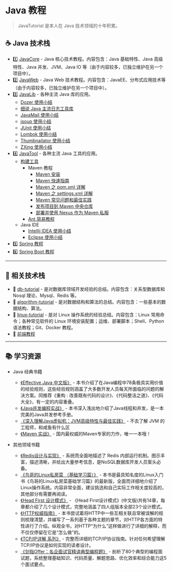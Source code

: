 # Java 教程

> JavaTutorial 是本人在 Java 技术领域的十年积累。

## :coffee: Java 技术栈

- :one: [JavaCore](https://dunwu.github.io/javacore/) - Java 核心技术教程。内容包含：Java 基础特性、Java 高级特性、Java 并发、JVM、Java IO 等（由于内容较多，已独立维护在另一个项目中）。
- :two: [JavaWeb](https://github.com/dunwu/javaweb) - Java Web 技术教程。内容包含：JavaEE、分布式应用技术等（由于内容较多，已独立维护在另一个项目中）。
- :three: [JavaLib](javalib/README.md) - 各种主流 Java 库的应用。
  - [Dozer 使用小结](javalib/dozer.md)
  - [细说 Java 主流日志工具库](https://github.com/dunwu/notes/blob/master/编程语言/Java/javastack/javalib/java-log.md)
  - [JavaMail 使用小结](javalib/javamail.md)
  - [jsoup 使用小结](javalib/jsoup.md)
  - [JUnit 使用小结](javalib/junit.md)
  - [Lombok 使用小结](javalib/lombok.md)
  - [Thumbnailator 使用小结](javalib/thumbnailator.md)
  - [ZXing 使用小结](javalib/zxing.md)
- :four: [JavaTool](javatool/README.md) - 各种主流 Java 工具的应用。
  - [构建工具](javatool/build/README.md)
    - Maven 教程
      - [Maven 安装](javatool/build/maven/maven-install.md)
      - [Maven 快速指南](javatool/build/maven/maven-quickstart.md)
      - [Maven 之 pom.xml 详解](javatool/build/maven/maven-pom.md)
      - [Maven 之 settings.xml 详解](javatool/build/maven/maven-settings.md)
      - [Maven 常见问题和最佳实践](javatool/build/maven/maven-action.md)
      - [发布项目到 Maven 中央仓库](javatool/build/maven/maven-deploy.md)
      - [部署并使用 Nexus 作为 Maven 私服](javatool/build/maven/nexus.md)
    - [Ant 简易教程](javatool/build/ant.md)
  - Java IDE
    - [Intellij IDEA 使用小结](javatool/ide/intellij.md)
    - [Eclipse 使用小结](javatool/ide/eclipse.md)
- :five: [Spring 教程](https://dunwu.gitbooks.io/spring-tutorial/)
- :six: [Spring Boot 教程](https://dunwu.github.io/spring-boot-tutorial/)

---

## :rocket: 相关技术栈

- :1234: [db-tutorial](https://dunwu.github.io/db-tutorial/) - 是对数据库领域开发经验的总结。内容包含：关系型数据库和 Nosql 理论、Mysql、Redis 等。
- :dart: [algorithm-tutorial](https://dunwu.github.io/algorithm-tutorial/) - 是对数据结构和算法的总结。内容包含：一些基本的数据结构、算法。
- :penguin: [linux-tutorial](https://github.com/dunwu/linux-tutorial) - 是对 Linux 操作系统的经验总结。内容包含：Linux 常用命令；各种常见软件的 Linux 环境安装配置；运维、部署脚本；Shell、Python 语法教程；Git、Docker 教程。
- :art: [前端教程](https://github.com/dunwu/frontend-tutorial)

---

## :books: 学习资源

- Java 经典书籍
  - [《Effective Java 中文版》](https://union-click.jd.com/jdc?d=S003h8) - 本书介绍了在Java编程中78条极具实用价值的经验规则，这些经验规则涵盖了大多数开发人员每天所面临的问题的解决方案。同推荐《重构 : 改善既有代码的设计》、《代码整洁之道》、《代码大全》，有一定的内容重叠。
  - [《Java并发编程实战》](https://union-click.jd.com/jdc?d=x2yrwq) - 本书深入浅出地介绍了Java线程和并发，是一本完美的Java并发参考手册。
  - [《深入理解Java虚拟机：JVM高级特性与最佳实践》](https://union-click.jd.com/jdc?d=Wa6dWb) - 不去了解 JVM 的工程师，和咸鱼有什么区
  - [《Maven 实战》](https://union-click.jd.com/jdc?d=hNj9Lu) - 国内最权威的Maven专家的力作，唯一一本哦！

- 其他领域书籍
  - [《Redis设计与实现》](https://union-click.jd.com/jdc?d=6L6sMX) - 系统而全面地描述了 Redis 内部运行机制。图示丰富，描述清晰，并给出大量参考信息，是NoSQL数据库开发人员案头必备。
  - [《鸟哥的Linux私房菜 （基础学习篇）》](https://union-click.jd.com/jdc?d=yB7dwu) - 本书是最具知名度的Linux入门书《鸟哥的Linux私房菜基础学习篇》的最新版，全面而详细地介绍了Linux操作系统。内容非常全面，建议挑选和自己实际工作相关度较高的，其他部分有需要再阅读。
  - [《Head First 设计模式》](https://union-click.jd.com/jdc?d=HYyuyM) - 《Head First设计模式》(中文版)共有14章，每章都介绍了几个设计模式，完整地涵盖了四人组版本全部23个设计模式。
  - [《HTTP权威指南》](https://union-click.jd.com/jdc?d=TgCRBb) - 本书尝试着将HTTP中一些互相关联且常被误解的规则梳理清楚，并编写了一系列基于各种主题的章节，对HTTP各方面的特性进行了介绍。纵观全书，对HTTP“为什么”这样做进行了详细的解释，而不仅仅停留在它是“怎么做”的。
  - [《TCP/IP详解 系列》](https://union-click.jd.com/jdc?d=5uHlXS) - 完整而详细的TCP/IP协议指南。针对任何希望理解TCP/IP协议是如何实现的读者设计。
  - [《剑指Offer：名企面试官精讲典型编程题》](https://union-click.jd.com/jdc?d=wnrKQh) - 剖析了80个典型的编程面试题，系统整理基础知识、代码质量、解题思路、优化效率和综合能力这5个面试要点。
